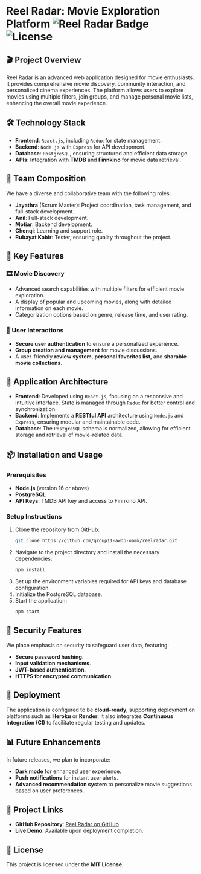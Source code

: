 # Reel Radar: Movie Exploration Platform ![Reel Radar Badge](https://img.shields.io/badge/version-1.0.0-blue) ![License](https://img.shields.io/badge/license-MIT-green)

## 🎬 Project Overview
Reel Radar is an advanced web application designed for movie enthusiasts. It provides comprehensive movie discovery, community interaction, and personalized cinema experiences. The platform allows users to explore movies using multiple filters, join groups, and manage personal movie lists, enhancing the overall movie experience.

## 🛠 Technology Stack
- **Frontend**: `React.js`, including `Redux` for state management.
- **Backend**: `Node.js` with `Express` for API development.
- **Database**: `PostgreSQL`, ensuring structured and efficient data storage.
- **APIs**: Integration with **TMDB** and **Finnkino** for movie data retrieval.

## 👥 Team Composition
We have a diverse and collaborative team with the following roles:
- **Jayathra** (Scrum Master): Project coordination, task management, and full-stack development.
- **Anil**: Full-stack development.
- **Motiar**: Backend development.
- **Chenqi**: Learning and support role.
- **Rubayat Kabir**: Tester, ensuring quality throughout the project.

## 🌟 Key Features

### 🎞️ Movie Discovery
- Advanced search capabilities with multiple filters for efficient movie exploration.
- A display of popular and upcoming movies, along with detailed information on each movie.
- Categorization options based on genre, release time, and user rating.

### 👥 User Interactions
- **Secure user authentication** to ensure a personalized experience.
- **Group creation and management** for movie discussions.
- A user-friendly **review system**, **personal favorites list**, and **sharable movie collections**.

## 🔧 Application Architecture
- **Frontend**: Developed using `React.js`, focusing on a responsive and intuitive interface. State is managed through `Redux` for better control and synchronization.
- **Backend**: Implements a **RESTful API** architecture using `Node.js` and `Express`, ensuring modular and maintainable code.
- **Database**: The `PostgreSQL` schema is normalized, allowing for efficient storage and retrieval of movie-related data.

## 📦 Installation and Usage

### Prerequisites
- **Node.js** (version 16 or above)
- **PostgreSQL**
- **API Keys**: TMDB API key and access to Finnkino API.

### Setup Instructions
1. Clone the repository from GitHub:
   ```bash
   git clone https://github.com/group11-awdp-oamk/reelradar.git
   ```
2. Navigate to the project directory and install the necessary dependencies:
   ```bash
   npm install
   ```
3. Set up the environment variables required for API keys and database configuration.
4. Initialize the PostgreSQL database.
5. Start the application:
   ```bash
   npm start
   ```

## 🔐 Security Features
We place emphasis on security to safeguard user data, featuring:
- **Secure password hashing**.
- **Input validation mechanisms**.
- **JWT-based authentication**.
- **HTTPS for encrypted communication**.

## 🚀 Deployment
The application is configured to be **cloud-ready**, supporting deployment on platforms such as **Heroku** or **Render**. It also integrates **Continuous Integration (CI)** to facilitate regular testing and updates.

## 📊 Future Enhancements
In future releases, we plan to incorporate:
- **Dark mode** for enhanced user experience.
- **Push notifications** for instant user alerts.
- **Advanced recommendation system** to personalize movie suggestions based on user preferences.

## 🔗 Project Links
- **GitHub Repository**: [Reel Radar on GitHub](https://github.com/group11-awdp-oamk/reelradar)
- **Live Demo**: Available upon deployment completion.

## 📝 License
This project is licensed under the **MIT License**.


